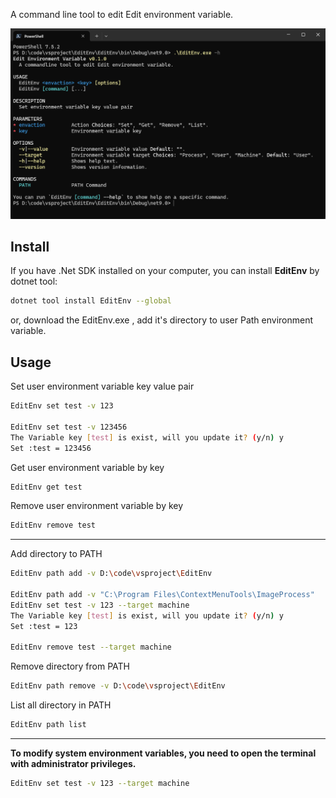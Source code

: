 [Github]: https://github.com/BlackBoxRecorder/EditEnv

A command line tool to edit Edit environment variable.

![](./docs/image.png)


## Install

If you have .Net SDK installed on your computer, you can install **EditEnv** by dotnet tool:

```bash
dotnet tool install EditEnv --global
```

or, download the EditEnv.exe , add it's directory to user Path environment variable.



## Usage

Set user environment variable key value pair


```bash
EditEnv set test -v 123

EditEnv set test -v 123456
The Variable key [test] is exist, will you update it? (y/n) y
Set :test = 123456
```

Get user environment variable by key

```bash
EditEnv get test
```

Remove user environment variable by key

```bash
EditEnv remove test
```

---

Add directory to PATH

```bash
EditEnv path add -v D:\code\vsproject\EditEnv

EditEnv path add -v "C:\Program Files\ContextMenuTools\ImageProcess"
EditEnv set test -v 123 --target machine
The Variable key [test] is exist, will you update it? (y/n) y
Set :test = 123

EditEnv remove test --target machine

```

Remove directory from PATH

```bash
EditEnv path remove -v D:\code\vsproject\EditEnv
```

List all directory in PATH

```bash
EditEnv path list
```

---

**To modify system environment variables, you need to open the terminal with administrator privileges.**

```bash
EditEnv set test -v 123 --target machine
```



